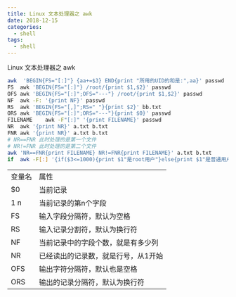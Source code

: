 ```yaml
---
title: Linux 文本处理器之 awk
date: 2018-12-15
categories:
  - shell
tags:
  - shell
---
```


Linux 文本处理器之 awk
<!--more-->

```bash
awk  'BEGIN{FS="[:]"} {aa+=$3} END{print "所用的UID的和是:",aa}' passwd
FS	awk 'BEGIN{FS="[:]"} /root/{print $1,$2}' passwd
OFS	awk 'BEGIN{FS="[:]";OFS="---"} /root/{print $1,$2}' passwd
NF	awk -F: '{print NF}' passwd
RS	awk 'BEGIN{FS="[,]";RS=" "}{print $2}' bb.txt
ORS	awk 'BEGIN{FS="[:]";ORS="---"}{print $0}' passwd
FILENAME	awk -F"[:]" '{print FILENAME}' passwd
NR	awk '{print NR}' a.txt b.txt
FNR	awk '{print NR}' a.txt b.txt
# NR==FNR 此时处理的是第一个文件
# NR!=FNR 此时处理的是第二个文件
awk 'NR==FNR{print FILENAME} NR!=FNR{print FILENAME}' a.txt b.txt
if	awk -F[:] '{if($3<=1000){print $1"是root用户"}else{print $1"是普通用户"}}' /etc/passwd	
```


| | |
| - | - |
| 变量名    | 属性 |
| $0        | 当前记录 |
| $1~$n | 当前记录的第n个字段 |
| FS        | 输入字段分隔符，默认为空格 |
| RS        | 输入记录分割符，默认为换行符 |
| NF        | 当前记录中的字段个数，就是有多少列 |
| NR        | 已经读出的记录数，就是行号，从1开始 |
| OFS       | 输出字符分隔符，默认也是空格 |
| ORS       | 输出的记录分隔符，默认为换行符 |
